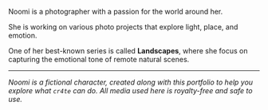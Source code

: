 Noomi is a photographer with a passion for the world around her.

She is working on various photo projects that explore light, place, and emotion.

One of her best-known series is called **Landscapes**, where she focus on capturing the emotional tone of remote natural scenes.

---

*Noomi is a fictional character, created along with this portfolio to help you explore what `cr4te` can do. All media used here is royalty-free and safe to use.*

